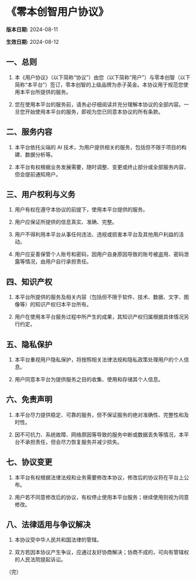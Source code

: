 # 《零本创智用户协议》

**版本日期:** 2024-08-11

**生效日期:** 2024-08-12

## 一、总则

1. 本《用户协议》（以下简称“协议”）由您（以下简称“用户”）与零本创智（以下简称“本平台”）签订，零本创智的上级品牌为赤子英金。本协议用于规范您使用本平台所提供的服务。

2. 您在使用本平台的服务前，请务必仔细阅读并充分理解本协议的全部内容。一旦您开始使用本平台的服务，即视为您已同意本协议的所有条款。


## 二、服务内容

1. 本平台依托尖端的 AI 技术，为用户提供相关的服务，包括但不限于项目的构建、数据分析等。

2. 本平台有权根据业务发展需要，随时调整、变更或终止部分或全部服务内容，但会提前通知用户。


## 三、用户权利与义务

1. 用户有权在遵守本协议的前提下，使用本平台提供的服务。

2. 用户应保证所提供的信息真实、准确、完整。

3. 用户不得利用本平台从事任何违法、违规或损害本平台及其他用户利益的活动。

4. 用户应妥善保管个人账号和密码，因用户自身原因导致的账号被盗用、密码泄露等情况，由用户自行承担责任。


## 四、知识产权

1. 本平台所提供的服务及相关内容（包括但不限于软件、技术、数据、文字、图像等）的知识产权归本平台所有。

2. 用户在使用本平台服务过程中所产生的成果，其知识产权归属根据具体情况另行约定。


## 五、隐私保护

1. 本平台重视用户隐私保护，将按照相关法律法规和隐私政策处理用户的个人信息。

2. 用户同意本平台为提供服务之目的收集、使用和存储其个人信息。


## 六、免责声明

1. 本平台尽力提供稳定、可靠的服务，但不保证服务的绝对准确性、完整性和及时性。

2. 因不可抗力、系统故障、网络原因等导致的服务中断或数据丢失等情况，本平台不承担责任，但会尽力恢复服务并减少损失。


## 七、协议变更

1. 本平台有权根据法律法规和业务需要修改本协议，修改后的协议将在平台上公布。

2. 用户若不同意修改后的协议，有权停止使用本平台服务；继续使用则视为同意修改。


## 八、法律适用与争议解决

1. 本协议受中华人民共和国法律的管辖。

2. 双方若因本协议产生争议，应通过友好协商解决；协商不成的，可向有管辖权的人民法院提起诉讼。


（完）
